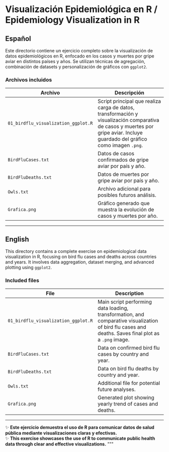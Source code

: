 # Visualización Epidemiológica en R / Epidemiology Visualization in R

## Español

Este directorio contiene un ejercicio completo sobre la visualización de datos epidemiológicos en R, enfocado en los casos y muertes por gripe aviar en distintos países y años. Se utilizan técnicas de agregación, combinación de datasets y personalización de gráficos con `ggplot2`.

### Archivos incluidos

| Archivo                          | Descripción                                                                                      |
|----------------------------------|--------------------------------------------------------------------------------------------------|
| `01_birdflu_visualization_ggplot.R` | Script principal que realiza carga de datos, transformación y visualización comparativa de casos y muertes por gripe aviar. Incluye guardado del gráfico como imagen `.png`. |
| `BirdFluCases.txt`               | Datos de casos confirmados de gripe aviar por país y año.                                        |
| `BirdFluDeaths.txt`              | Datos de muertes por gripe aviar por país y año.                                                 |
| `Owls.txt`                       | Archivo adicional para posibles futuros análisis.                                                |
| `Grafica.png`                    | Gráfico generado que muestra la evolución de casos y muertes por año.                           |

---

## English

This directory contains a complete exercise on epidemiological data visualization in R, focusing on bird flu cases and deaths across countries and years. It involves data aggregation, dataset merging, and advanced plotting using `ggplot2`.

### Included files

| File                             | Description                                                                                      |
|----------------------------------|--------------------------------------------------------------------------------------------------|
| `01_birdflu_visualization_ggplot.R` | Main script performing data loading, transformation, and comparative visualization of bird flu cases and deaths. Saves final plot as a `.png` image. |
| `BirdFluCases.txt`               | Data on confirmed bird flu cases by country and year.                                            |
| `BirdFluDeaths.txt`              | Data on bird flu deaths by country and year.                                                     |
| `Owls.txt`                       | Additional file for potential future analyses.                                                   |
| `Grafica.png`                    | Generated plot showing yearly trend of cases and deaths.                                         |

---

✨ **Este ejercicio demuestra el uso de R para comunicar datos de salud pública mediante visualizaciones claras y efectivas.**  
✨ **This exercise showcases the use of R to communicate public health data through clear and effective visualizations.**
"""